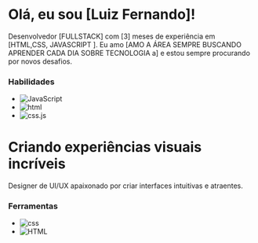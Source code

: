 # Olá, eu sou [Luiz Fernando]!

Desenvolvedor [FULLSTACK] com [3] meses de experiência em [HTML,CSS, JAVASCRIPT ]. Eu amo [AMO A ÁREA SEMPRE BUSCANDO APRENDER CADA DIA SOBRE TECNOLOGIA a] e estou sempre procurando por novos desafios.


### Habilidades

* ![JavaScript](https://img.shields.io/badge/JavaScript-F7DF1E?style=for-the-badge&logo=javascript&logoColor=black)
* ![html](https://img.shields.io/badge/html-61DAFB?style=for-the-badge&logo=html&logoColor=black)
* ![css.js](https://img.shields.io/badge/css.js-339933?style=for-the-badge&logo=css.js&logoColor=white)
# Criando experiências visuais incríveis

Designer de UI/UX apaixonado por criar interfaces intuitivas e atraentes.

### Ferramentas

* ![css](https://img.shields.io/badge/css-F7DC6F?style=for-the-css&logo=sketch&logoColor=black)
* ![HTML](https://img.shields.io/badge/html-F24E1E?style=for-the-badge&logo=html&logoColor=white)



